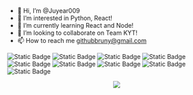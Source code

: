 - 👋 Hi, I’m @Juyear009
- 👀 I’m interested in Python, React!
- 🌱 I’m currently learning React and Node!
- 💞️ I’m looking to collaborate on Team KYT!
- 📫 How to reach me githubbruny@gmail.com

<!---
Juyear009/Juyear009 is a ✨ special ✨ repository because its `README.md` (this file) appears on your GitHub profile.
You can click the Preview link to take a look at your changes.
--->

![Static Badge](https://img.shields.io/badge/Python-brightgreen?style=for-the-badge&logo=python&logoColor=white&logoSize=auto&color=24A2B3)
![Static Badge](https://img.shields.io/badge/JavaScript-white?style=for-the-badge&logo=javascript&logoColor=white&logoSize=auto&color=EDD538)
![Static Badge](https://img.shields.io/badge/Node-brightgreen?style=for-the-badge&logo=nodedotjs&logoColor=white&logoSize=auto&color=7BC524)
![Static Badge](https://img.shields.io/badge/HTML5-brightgreen?style=for-the-badge&logo=html5&logoColor=white&logoSize=auto&color=F05032)
![Static Badge](https://img.shields.io/badge/CSS3-white?style=for-the-badge&logo=css3&logoColor=white&logoSize=auto&color=007ACC)
![Static Badge](https://img.shields.io/badge/React-brightgreen?style=for-the-badge&logo=react&logoSize=auto&color=222222)
![Static Badge](https://img.shields.io/badge/Flutter-white?style=for-the-badge&logo=flutter&logoColor=white&logoSize=auto&color=00C7FA)
![Static Badge](https://img.shields.io/badge/kotlin-brightgreen?style=for-the-badge&logo=kotlin&logoColor=white&logoSize=auto&color=7E60EE)
![Static Badge](https://img.shields.io/badge/MYSQL-brightgreen?style=for-the-badge&logo=mysql&logoColor=white&logoSize=auto&color=CE8D2F)

<p align="center">
  <img src="http://mazassumnida.wtf/api/v2/generate_badge?boj=bru_slime" />
</p>
